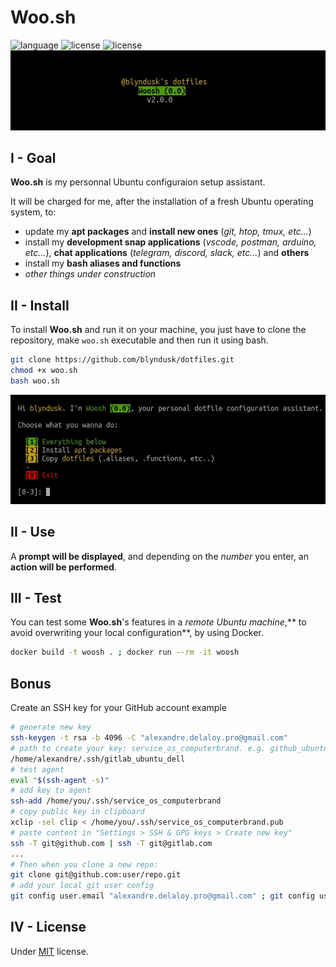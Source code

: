 # Woo.sh

![language](https://img.shields.io/github/languages/top/blyndusk/dotfiles)
![license](https://img.shields.io/github/v/release/blyndusk/dotfiles)
![license](https://img.shields.io/github/license/blyndusk/dotfiles)
![banner](assets/banner.jpg)

## I - Goal

**Woo.sh** is my personnal Ubuntu configuraion setup assistant.

It will be charged for me, after the installation of a fresh Ubuntu operating system, to:
- update my **apt packages** and **install new ones** (*git, htop, tmux, etc...*)
- install my **development snap applications** (*vscode, postman, arduino, etc...*), **chat applications** (*telegram, discord, slack, etc...*) and **others**
- install my **bash aliases and functions**
- *other things under construction*

## II - Install

To install **Woo.sh** and run it on your machine, you just have to clone the repository, make `woo.sh` executable and then run it using bash.

```bash
git clone https://github.com/blyndusk/dotfiles.git
chmod +x woo.sh
bash woo.sh
```

![woosh](assets/woosh.jpg)

## II - Use

A **prompt will be displayed**, and depending on the *number* you enter, an **action will be performed**.

## III - Test

You can test some **Woo.sh**'s features in a *remote Ubuntu machine*,** to avoid overwriting your local configuration**, by using Docker.

```bash
docker build -t woosh . ; docker run --rm -it woosh
```

## Bonus

Create an SSH key for your GitHub account example

```bash
# generate new key
ssh-keygen -t rsa -b 4096 -C "alexandre.delaloy.pro@gmail.com"
# path to create your key: service_os_computerbrand. e.g. github_ubuntu_dell
/home/alexandre/.ssh/gitlab_ubuntu_dell
# test agent
eval "$(ssh-agent -s)"
# add key to agent
ssh-add /home/you/.ssh/service_os_computerbrand
# copy public key in clipboard
xclip -sel clip < /home/you/.ssh/service_os_computerbrand.pub 
# paste content in "Settings > SSH & GPG keys > Create new key"
ssh -T git@github.com | ssh -T git@gitlab.com
...
# Then when you clone a new repo:
git clone git@github.com:user/repo.git
# add your local git user config
git config user.email "alexandre.delaloy.pro@gmail.com" ; git config user.name "blyndusk"

```

## IV - License

Under [MIT](https://github.com/blyndusk/dotfiles/blob/master/LICENSE) license.
